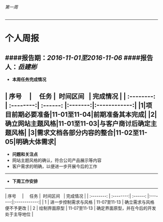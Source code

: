 ###### 第一周
------------
# 个人周报



####报告期：*2016-11-01至2016-11-06*
####报告人：*岳建彬*
------------
- **本周任务完成情况**

| 序号      |     任务 |  时间区间   | 完成情况 |
| :--------: | :--------:| :------: |:-------:|:------------:|
|1|项目前期必要准备|11-01至11-04|前期准备其本完成|
|2|确立网站主题风格|11-01至11-03|与客户商讨后确定主题风格|
|3|需求文档各部分内容的整合|11-02至11-05|明确大体需求|
------------
- **问题和关注点**
- 网站主题风格的确认，符合公司产品展示等内容
- 客户需求的明确，以便进一步开展今后的工作

------------
- **下周工作安排**
------------

| 序号      |     任务 |  时间区间   | 完成情况 |
| :--------: | :--------:| :------: |:-------:|:------------:|
|  1 | 进一步控制需求与风格  | 11-07至11-13  | 确立需求与风格便不予更改  |
|  2 | 绘制界面原型  | 11-07至11-13  | 确定界面原型，并在今后的开发处于主导地位  |





